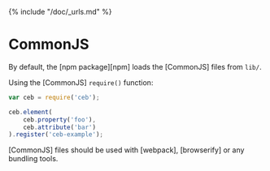 {% include "/doc/_urls.md" %}
# CommonJS

By default, the [npm package][npm] loads the [CommonJS] files from `lib/`.

Using the [CommonJS] `require()` function:
```javascript
var ceb = require('ceb');

ceb.element(
    ceb.property('foo'),
    ceb.attribute('bar')
).register('ceb-example');
```

[CommonJS] files should be used with [webpack], [browserify] or any bundling tools.
